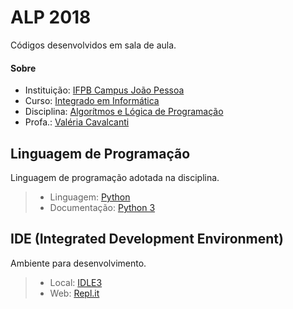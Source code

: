 # **ALP 2018**
Códigos desenvolvidos em sala de aula.


#### <i class="icon-link"></i> **Sobre**
- Instituição: [IFPB Campus João Pessoa](http://www.ifpb.edu.br/campi/campi/joao-pessoa)
- Curso: [Integrado em Informática](http://estudante.ifpb.edu.br/cursos/183)
- Disciplina: [Algorítmos e Lógica de Programação](http://alp.valeriacavalcanti.com.br)
- Profa.: [Valéria Cavalcanti](http://valeria.eti.br)


## **Linguagem de Programação**
Linguagem de programação adotada na disciplina.
> - Linguagem: [Python](https://www.python.org/)
> - Documentação: [Python 3](https://docs.python.org/3/)


## **IDE (Integrated Development Environment)**
Ambiente para desenvolvimento.
> - Local: [IDLE3](https://www.python.org/downloads/)
> - Web: [Repl.it](https://repl.it/)